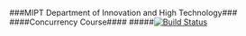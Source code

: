 ###MIPT Department of Innovation and High Technology###
####Concurrency Course####
#####[![Build Status](https://travis-ci.com/tulindanil/Concurrency.svg?token=w1X4bMUnVYRDZBpD6y95&branch=barrier)](https://travis-ci.com/tulindanil/Concurrency)
